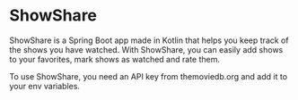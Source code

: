 # ShowShare 
ShowShare is a Spring Boot app made in Kotlin that helps you keep track of the shows you have watched. 
With ShowShare, you can easily add shows to your favorites, mark shows as watched and rate them.

To use ShowShare, you need an API key from themoviedb.org and add it to your env variables. 
